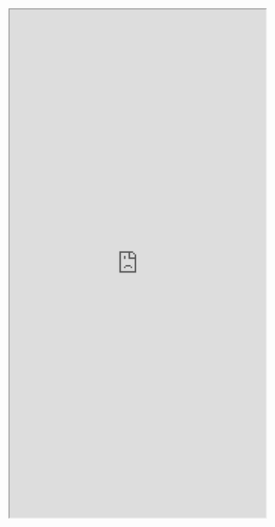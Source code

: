 <iframe 
src="https://coda.io/embed/jD38E5fJk_/#Full-Active-Inference-Ontology_tuuOJ_Ew/r189&view=full&viewMode=embedplay&hideSections=true" 
width=900 
height=1000 
style="max-width: 100%;" 
allow="fullscreen">
</iframe>